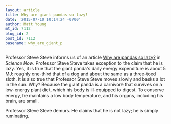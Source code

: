 ```yaml
---
layout: article
title: Why are giant pandas so lazy?
date: '2015-07-10 10:14:24 -0700'
author: Matt Young
mt_id: 7112
blog_id: 2
post_id: 7112
basename: why_are_giant_p
---
```

Professor Steve Steve informs us of an article [Why are pandas so lazy?](http://news.sciencemag.org/biology/2015/07/video-why-are-pandas-so-lazy) in _Science Now_. Professor Steve Steve takes exception to the claim that he is lazy. Yes, it is true that the giant panda's daily energy expenditure is about 5 MJ: roughly one-third that of a dog and about the same as a three-toed sloth. It is also true that Professor Steve Steve moves slowly and basks a lot in the sun. Why? Because the giant panda is a carnivore that survives on a low-energy plant diet, which his body is ill-equipped to digest. To conserve energy, he maintains a low body temperature, and his organs, including his brain, are small.

Professor Steve Steve demurs. He claims that he is not lazy; he is simply ruminating.
